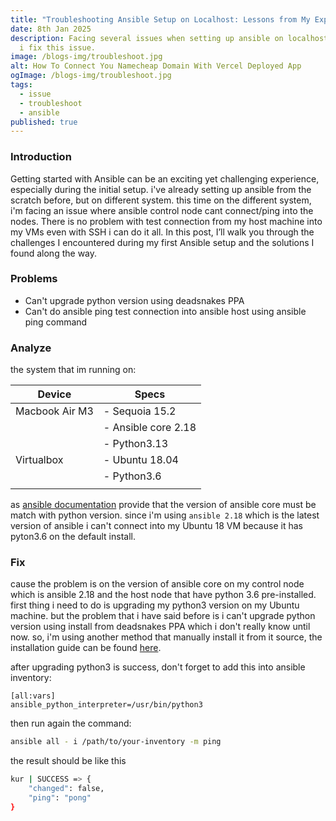 ```yaml
---
title: "Troubleshooting Ansible Setup on Localhost: Lessons from My Experience"
date: 8th Jan 2025
description: Facing several issues when setting up ansible on localhost, and how
  i fix this issue.
image: /blogs-img/troubleshoot.jpg
alt: How To Connect You Namecheap Domain With Vercel Deployed App
ogImage: /blogs-img/troubleshoot.jpg
tags:
  - issue
  - troubleshoot
  - ansible
published: true
---
```


### Introduction

Getting started with Ansible can be an exciting yet challenging experience, especially during the initial setup. i've already setting up ansible from the scratch before, but on different system. this time on the different system, i'm facing an issue where ansible control node cant connect/ping into the nodes. There is no problem with test connection from my host machine into my VMs even with SSH i can do it all. In this post, I’ll walk you through the challenges I encountered during my first Ansible setup and the solutions I found along the way.

### Problems

- Can't upgrade python version using deadsnakes PPA
- Can't do ansible ping test connection into ansible host using ansible ping command

### Analyze

the system that im running on:


| Device     | Specs    |
|------------|-------------------|
| Macbook Air M3   | - Sequoia 15.2 |
|            | - Ansible core 2.18       |
|  | - Python3.13 |
| Virtualbox | - Ubuntu 18.04 |
|    | - Python3.6        |
|    |   |

as [ansible documentation](https://docs.ansible.com/ansible/latest/reference_appendices/release_and_maintenance.html) provide that the version of ansible core must be match with python version. since i'm using `ansible 2.18` which is the latest version of ansible i can't connect into my Ubuntu 18 VM because it has pyton3.6 on the default install.

### Fix

cause the problem is on the version of ansible core on my control node which is ansible 2.18 and the host node that have python 3.6 pre-installed. first thing i need to do is upgrading my python3 version on my Ubuntu machine. but the problem that i have said before is i can't upgrade python version using install from deadsnakes PPA which i don't really know until now. so, i'm using another method that manually install it from it source, the installation guide can be found [here](https://computingforgeeks.com/how-to-install-python-on-ubuntu-linux/).

after upgrading python3 is success, don't forget to add this into ansible inventory:
```text
[all:vars]
ansible_python_interpreter=/usr/bin/python3
```
then run again the command:
```bash
ansible all - i /path/to/your-inventory -m ping
```

the result should be like this
```bash
kur | SUCCESS => {
    "changed": false,
    "ping": "pong"
}
```
